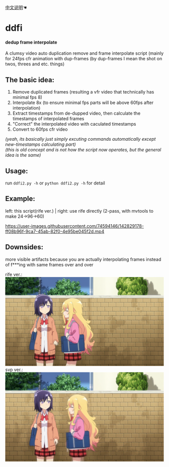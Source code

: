 [中文说明](https://github.com/Mr-Z-2697/ddfi/blob/main/README.chi.md)☚
# ddfi
#### dedup frame interpolate
A clumsy video auto duplication remove and frame interpolate script (mainly for 24fps cfr animation with dup-frames (by dup-frames I mean the shot on twos, threes and etc. things)

## The basic idea:
1. Remove duplicated frames (resulting a vfr video that technically has minimal fps 8)
2. Interpolate 8x (to ensure minimal fps parts will be above 60fps after interpolation)
3. Extract timestamps from de-dupped video, then calculate the timestamps of interpolated frames
4. "Correct" the interpolated video with caculated timestamps
5. Convert to 60fps cfr video

*(yeah, its basically just simply excuting commands automatically except new-timestamps calculating part)*  
*(this is old concept and is not how the script now operates, but the general idea is the same)*

## Usage:
run `ddfi2.py -h` or `python ddfi2.py -h` for detail

## Example:
left: this script(rife ver.) | right: use rife directly (2-pass, with mvtools to make 24->96->60)

https://user-images.githubusercontent.com/74594146/142829178-ff08b96f-9ca7-45ab-82f0-4e95be045f2d.mp4

## Downsides:
more visible artifacts because you are actually interpolating frames instead of f***ing with same frames over and over

rife ver.:
![IMG](example/artifacts2.webp)
svp ver.:
![IMG](example/artifacts.webp)
